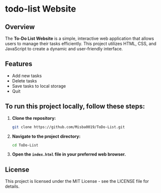 # todo-list Website
## Overview
The **To-Do List Website** is a simple, interactive web application that allows users to manage their tasks efficiently. 
This project utilizes HTML, CSS, and JavaScript to create a dynamic and user-friendly interface.

## Features
- Add new tasks
- Delete tasks
- Save tasks to local storage
- Quit

## To run this project locally, follow these steps:
1. **Clone the repository:**
    ```bash
    git clone https://github.com/Misba0019/ToDo-List.git
    ```

2. **Navigate to the project directory:**
    ```bash
    cd ToDo-List
    ```

3. **Open the `index.html` file in your preferred web browser.**

## License
This project is licensed under the MIT License - see the LICENSE file for details.
